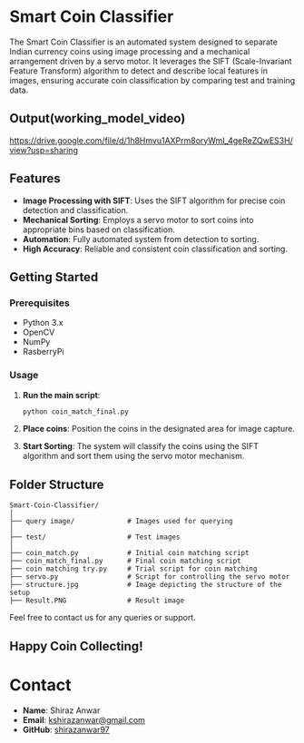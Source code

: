 # Smart Coin Classifier

The Smart Coin Classifier is an automated system designed to separate Indian currency coins using image processing and a mechanical arrangement driven by a servo motor. It leverages the SIFT (Scale-Invariant Feature Transform) algorithm to detect and describe local features in images, ensuring accurate coin classification by comparing test and training data.

## Output(working_model_video)
https://drive.google.com/file/d/1h8Hmvu1AXPrm8oryWmI_4geReZQwES3H/view?usp=sharing

## Features

- **Image Processing with SIFT**: Uses the SIFT algorithm for precise coin detection and classification.
- **Mechanical Sorting**: Employs a servo motor to sort coins into appropriate bins based on classification.
- **Automation**: Fully automated system from detection to sorting.
- **High Accuracy**: Reliable and consistent coin classification and sorting.

## Getting Started

### Prerequisites

- Python 3.x
- OpenCV
- NumPy
- RasberryPi

### Usage

1. **Run the main script**:

   ```bash
   python coin_match_final.py
   ```

2. **Place coins**: Position the coins in the designated area for image capture.

3. **Start Sorting**: The system will classify the coins using the SIFT algorithm and sort them using the servo motor mechanism.

## Folder Structure

```
Smart-Coin-Classifier/
│
├── query image/             # Images used for querying
│
├── test/                    # Test images
│
├── coin_match.py            # Initial coin matching script
├── coin_match_final.py      # Final coin matching script
├── coin matching try.py     # Trial script for coin matching
├── servo.py                 # Script for controlling the servo motor
├── structure.jpg            # Image depicting the structure of the setup
├── Result.PNG               # Result image
```

Feel free to contact us for any queries or support.

Happy Coin Collecting!
---

# Contact

- **Name**: Shiraz Anwar
- **Email**: kshirazanwar@gmail.com
- **GitHub**: [shirazanwar97](https://github.com/shirazanwar97)
